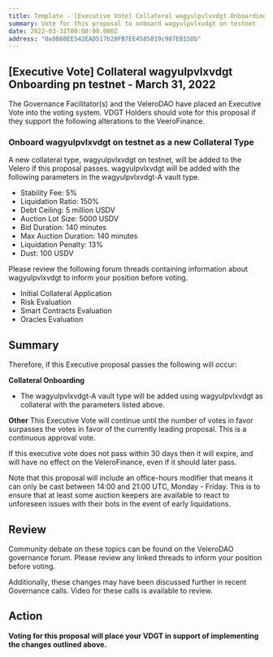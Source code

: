 ```yaml
---
title: Template - [Executive Vote] Collateral wagyulpvlxvdgt Onboarding on testnet - March 31, 2022
summary: Vote for this proposal to onboard wagyulpvlxvdgt on testnet
date: 2022-03-31T00:00:00.000Z
address: "0x0B6BEE542EAD517b28FB7EE4585819c987EB15Db"
---
```

## [Executive Vote] Collateral wagyulpvlxvdgt Onboarding pn testnet - March 31, 2022

The Governance Facilitator(s) and the VeleroDAO have placed an Executive Vote into the voting system. VDGT Holders should vote for this proposal if they support the following alterations to the VeeroFinance.

### Onboard wagyulpvlxvdgt on testnet as a new Collateral Type

A new collateral type, wagyulpvlxvdgt on testnet, will be added to the Velero if this proposal passes. wagyulpvlxvdgt will be added with the following parameters in the wagyulpvlxvdgt-A vault type.

* Stability Fee: 5%
* Liquidation Ratio: 150%
* Debt Ceiling: 5 million USDV
* Auction Lot Size: 5000 USDV
* Bid Duration: 140 minutes
* Max Auction Duration: 140 minutes
* Liquidation Penalty: 13%
* Dust: 100 USDV

Please review the following forum threads containing information about wagyulpvlxvdgt to inform your position before voting.
* Initial Collateral Application
* Risk Evaluation
* Smart Contracts Evaluation
* Oracles Evaluation

## Summary

Therefore, if this Executive proposal passes the following will occur:

**Collateral Onboarding**
* The wagyulpvlxvdgt-A vault type will be added using wagyulpvlxvdgt as collateral with the parameters listed above.

**Other**
This Executive Vote will continue until the number of votes in favor surpasses the votes in favor of the currently leading proposal. This is a continuous approval vote. 

If this executive vote does not pass within 30 days then it will expire, and will have no effect on the VeleroFinance, even if it should later pass. 

Note that this proposal will include an office-hours modifier that means it can only be cast between 14:00 and 21:00 UTC, Monday - Friday. This is to ensure that at least some auction keepers are available to react to unforeseen issues with their bots in the event of early liquidations.

## Review

Community debate on these topics can be found on the VeleroDAO governance forum. Please review any linked threads to inform your position before voting.

Additionally, these changes may have been discussed further in recent Governance calls. Video for these calls is available to review.

## Action

**Voting for this proposal will place your VDGT in support of implementing the changes outlined above.**
